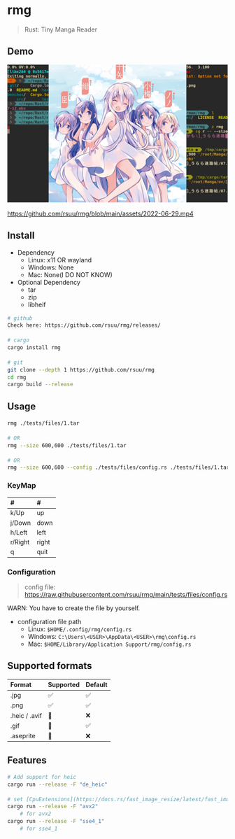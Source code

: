 # rmg

> Rust: Tiny Manga Reader

## Demo

![](./assets/2022-07-12.png)

https://github.com/rsuu/rmg/blob/main/assets/2022-06-29.mp4

## Install

+ Dependency
  + Linux: x11 OR wayland
  + Windows: None
  + Mac: None(I DO NOT KNOW)
+ Optional Dependency
  + tar
  + zip
  + libheif

```bash
# github
Check here: https://github.com/rsuu/rmg/releases/

# cargo
cargo install rmg

# git
git clone --depth 1 https://github.com/rsuu/rmg
cd rmg
cargo build --release
```

## Usage

```bash
rmg ./tests/files/1.tar

# OR
rmg --size 600,600 ./tests/files/1.tar

# OR
rmg --size 600,600 --config ./tests/files/config.rs ./tests/files/1.tar
```

### KeyMap

|#|#|
|:-|:-|
k/Up | up
j/Down | down
h/Left | left
r/Right | right
q | quit

### Configuration

> config file: https://raw.githubusercontent.com/rsuu/rmg/main/tests/files/config.rs

WARN: You have to create the file by yourself.

+ configuration file path
  + Linux: `$HOME/.config/rmg/config.rs`
  + Windows: `C:\Users\<USER>\AppData\<USER>\rmg\config.rs`
  + Mac: `$HOME/Library/Application Support/rmg/config.rs`

## Supported formats

| Format | Supported | Default
|:-|:-|:-|
.jpg |✅ | ✅
.png|✅| ✅
.heic / .avif|🔬|❌
.gif|🔬|✅
.aseprite|🚧|❌

## Features

```bash
# Add support for heic
cargo run --release -F "de_heic"

# set [CpuExtensions](https://docs.rs/fast_image_resize/latest/fast_image_resize/index.html#resize-rgb8-image-u8x3-4928x3279--852x567)
cargo run --release -F "avx2"
    # for avx2
cargo run --release -F "sse4_1"
    # for sse4_1
```
